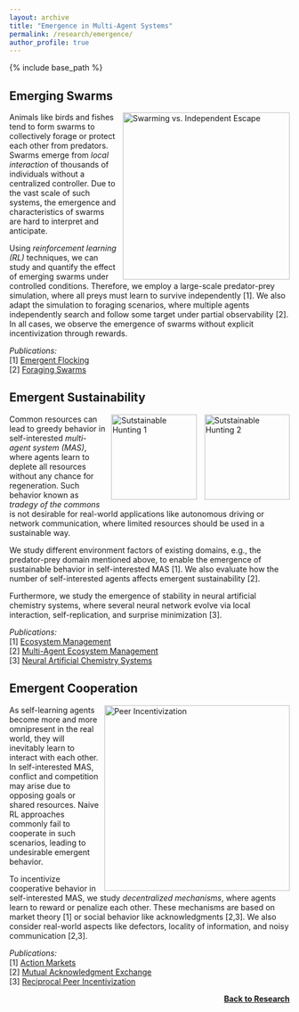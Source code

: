 ```yaml
---
layout: archive
title: "Emergence in Multi-Agent Systems"
permalink: /research/emergence/
author_profile: true
---
```


{% include base_path %}

## Emerging Swarms

<img src="https://thomyphan.github.io/images/research/emergence_research.png" title="Predator-Prey Domain" style="float:right; width:225pt;padding-left:10px;"  alt="Swarming vs. Independent Escape"/>

Animals like birds and fishes tend to form swarms to collectively forage or protect each other from predators. Swarms emerge from *local interaction* of thousands of individuals without a centralized controller. Due to the vast scale of such systems, the emergence and characteristics of swarms are hard to interpret and anticipate.

Using *reinforcement learning (RL)* techniques, we can study and quantify the effect of emerging swarms under controlled conditions. Therefore, we employ a large-scale predator-prey simulation, where all preys must learn to survive independently [1]. We also adapt the simulation to foraging scenarios, where multiple agents independently search and follow some target under partial observability [2]. In all cases, we observe the emergence of swarms without explicit incentivization through rewards.

*Publications:*  
[1] [Emergent Flocking](https://thomyphan.github.io/publication/2019-07-01-alife-hahn)  
[2] [Foraging Swarms](https://thomyphan.github.io/publication/2020-07-01-alife-hahn)  

## Emergent Sustainability

<span style="float:right">
<img src="https://thomyphan.github.io/images/research/sustainable_hunting1.gif" title="Sutstainable Hunting with Multiple Predators" style="width:115pt;padding-left:10px;" alt="Sutstainable Hunting 1"/> <img src="https://thomyphan.github.io/images/research/sustainable_hunting2.gif" title="Sutstainable Hunting with Multiple Predators" style="width:115pt;padding-left:10px;" alt="Sutstainable Hunting 2"/>
</span>

Common resources can lead to greedy behavior in self-interested *multi-agent system (MAS)*, where agents learn to deplete all resources without any chance for regeneration. Such behavior known as *tradegy of the commons* is not desirable for real-world applications like autonomous driving or network communication, where limited resources should be used in a sustainable way.

We study different environment factors of existing domains, e.g., the predator-prey domain mentioned above, to enable the emergence of sustainable behavior in self-interested MAS [1]. We also evaluate how the number of self-interested agents affects emergent sustainability [2].

Furthermore, we study the emergence of stability in neural artificial chemistry systems, where several neural network evolve via local interaction, self-replication, and surprise minimization [3].

*Publications:*  
[1] [Ecosystem Management](https://thomyphan.github.io/publication/2020-07-01-alife-ritz)  
[2] [Multi-Agent Ecosystem Management](https://thomyphan.github.io/publication/2021-07-01-alife-ritz)  
[3] [Neural Artificial Chemistry Systems](https://thomyphan.github.io/publication/2023-07-01-alife-zorn)

## Emergent Cooperation

<img src="https://thomyphan.github.io/images/research/peer_incentivization.png" title="Peer Incentivization" style="float:right; width:250pt;padding-left:10px;" alt="Peer Incentivization"/>

As self-learning agents become more and more omnipresent in the real world, they will inevitably learn to interact with each other. In self-interested MAS, conflict and competition may arise due to opposing goals or shared resources. Naive RL approaches commonly fail to cooperate in such scenarios, leading to undesirable emergent behavior.

To incentivize cooperative behavior in self-interested MAS, we study *decentralized mechanisms*, where agents learn to reward or penalize each other. These mechanisms are based on market theory [1] or social behavior like acknowledgments [2,3]. We also consider real-world aspects like defectors, locality of information, and noisy communication [2,3].

*Publications:*  
[1] [Action Markets](https://thomyphan.github.io/publication/2018-08-01-icann-schmid)  
[2] [Mutual Acknowledgment Exchange](https://thomyphan.github.io/publication/2022-05-01-aamas-phan)  
[3] [Reciprocal Peer Incentivization](https://thomyphan.github.io/publication/2024-07-01-jaamas-phan)  

<div style="float: right;">
    <a href="https://thomyphan.github.io/research/"><strong>Back to Research</strong></a>
</div>
